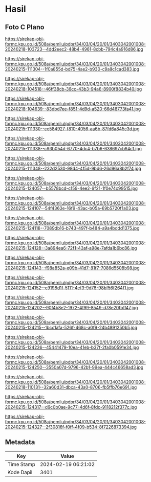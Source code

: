 # Hasil

## Foto C Plano

https://sirekap-obj-formc.kpu.go.id/508a/pemilu/pdpr/34/03/04/20/01/3403042001008-20240218-103723--4dd2eec2-48b4-4961-8cbb-794c4a916d86.jpg

https://sirekap-obj-formc.kpu.go.id/508a/pemilu/pdpr/34/03/04/20/01/3403042001008-20240215-111304--1f0a855d-bd75-4ae2-b930-c9a8c1cad383.jpg

https://sirekap-obj-formc.kpu.go.id/508a/pemilu/pdpr/34/03/04/20/01/3403042001008-20240218-104518--46ff38cb-36cc-43b3-94a6-8900f8834b40.jpg

https://sirekap-obj-formc.kpu.go.id/508a/pemilu/pdpr/34/03/04/20/01/3403042001008-20240218-104639--83dbd7ee-f851-4d9d-a520-66d48773fa41.jpg

https://sirekap-obj-formc.kpu.go.id/508a/pemilu/pdpr/34/03/04/20/01/3403042001008-20240215-111330--cc584927-f810-4056-aa6b-87fd6a845c3d.jpg

https://sirekap-obj-formc.kpu.go.id/508a/pemilu/pdpr/34/03/04/20/01/3403042001008-20240215-111338--c93b054d-6770-4dc4-b7b6-638697cb94c1.jpg

https://sirekap-obj-formc.kpu.go.id/508a/pemilu/pdpr/34/03/04/20/01/3403042001008-20240215-111348--232d2530-98d4-4f5d-9bd6-26d96a8b2f74.jpg

https://sirekap-obj-formc.kpu.go.id/508a/pemilu/pdpr/34/03/04/20/01/3403042001008-20240215-124057--b5578bcd-c159-4ee2-9f21-1f0e74c99515.jpg

https://sirekap-obj-formc.kpu.go.id/508a/pemilu/pdpr/34/03/04/20/01/3403042001008-20240215-124107--54f4363e-16f9-43ac-b05a-69b5720f1a03.jpg

https://sirekap-obj-formc.kpu.go.id/508a/pemilu/pdpr/34/03/04/20/01/3403042001008-20240215-124118--7089db16-b743-497f-b484-a9a4bddd1375.jpg

https://sirekap-obj-formc.kpu.go.id/508a/pemilu/pdpr/34/03/04/20/01/3403042001008-20240215-124128--3a894ea6-72f1-43af-a98e-7afda1b6bc86.jpg

https://sirekap-obj-formc.kpu.go.id/508a/pemilu/pdpr/34/03/04/20/01/3403042001008-20240215-124143--f98a852a-e09b-41d7-81f7-7086d5508b98.jpg

https://sirekap-obj-formc.kpu.go.id/508a/pemilu/pdpr/34/03/04/20/01/3403042001008-20240215-124152--c9198d1f-5111-4ef3-9d78-98bf56f264f1.jpg

https://sirekap-obj-formc.kpu.go.id/508a/pemilu/pdpr/34/03/04/20/01/3403042001008-20240215-124202--90f4b8e2-1972-4f99-8549-d78e20fbff47.jpg

https://sirekap-obj-formc.kpu.go.id/508a/pemilu/pdpr/34/03/04/20/01/3403042001008-20240215-124215--1bcc1afa-526f-468c-a0f9-24b4891250b5.jpg

https://sirekap-obj-formc.kpu.go.id/508a/pemilu/pdpr/34/03/04/20/01/3403042001008-20240215-124226--45441479-10ea-41eb-b37f-2fa0b0591e34.jpg

https://sirekap-obj-formc.kpu.go.id/508a/pemilu/pdpr/34/03/04/20/01/3403042001008-20240215-124250--3550a07d-9796-42b1-99ea-444c46658ad3.jpg

https://sirekap-obj-formc.kpu.go.id/508a/pemilu/pdpr/34/03/04/20/01/3403042001008-20240218-110131--32a60d31-dbca-43a0-8706-fb5ffb76e691.jpg

https://sirekap-obj-formc.kpu.go.id/508a/pemilu/pdpr/34/03/04/20/01/3403042001008-20240215-124317--d6c0b0ae-9c77-4d6f-8fdc-9118212f377c.jpg

https://sirekap-obj-formc.kpu.go.id/508a/pemilu/pdpr/34/03/04/20/01/3403042001008-20240215-124327--2f30816f-f0ff-4f09-b534-8f7226873394.jpg


## Metadata

| Key        | Value               |
| ---------- | ------------------- |
| Time Stamp | 2024-02-19 06:21:02 |
| Kode Dapil | 3401                |



